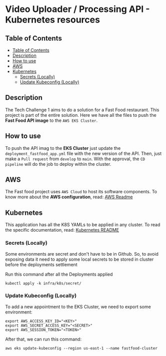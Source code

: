 # Video Uploader / Processing API - Kubernetes resources

## Table of Contents

- [Table of Contents](#table-of-contents)
- [Description](#description)
- [How to use](#how-to-use)
- [AWS](#aws)
- [Kubernetes](#kubernetes)
  - [Secrets (Locally)](#secrets-locally)
  - [Update Kubeconfig (Locally)](#update-kubeconfig-locally)

## Description

The Tech Challenge 1 aims to do a solution for a Fast Food restaurant. This project is part of the entire solution. Here we have all the files to push the **Fast Food API image** to the `AWS EKS Cluster`.

## How to use

To push the API imag to the **EKS Cluster** just update the `deployment_fastfood_app.yml` file with the new version of the API. Then, just make a `Pull request` from `develop` to `main`. With the approval, the `CD pipeline` will do the job to deploy within the cluster.

## AWS

The Fast food project uses `AWS Cloud` to host its software components. To know more about the **AWS configuration**, read: [AWS Readme](infra/README.md)

## Kubernetes

This application has all the K8S YAMLs to be applied in any cluster. 
To read the specific documentation, read: [Kubernetes README](infra/k8s/README.md)

### Secrets (Locally)

Some environments are secret and don't have to be in Github. So, to avoid exposing data
it need to apply some local secrets to be stored in cluster before the deployments settlement 

Run this command after all the Deployments applied
```
kubectl apply -k infra/k8s/secret/
```

### Update Kubeconfig (Locally)

To add a new appointment to the EKS Cluster, we need to export some environment:

```
export AWS_ACCESS_KEY_ID="<KEY>"
export AWS_SECRET_ACCESS_KEY="<SECRET>"
export AWS_SESSION_TOKEN="<TOKEN>"
```

After that, we can run this command:
```
aws eks update-kubeconfig --region us-east-1 --name fastfood-cluster
```
